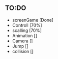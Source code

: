 ## TO:DO
- screenGame  [Done]
- Controll    [70%]
- scalling    [70%]
- Animation   []
- Camera      []
- Jump        []
- collision   []
